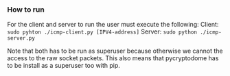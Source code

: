 ### How to run
For the client and server to run the user must execute the following:
Client: `sudo pyhton ./icmp-client.py [IPV4-address]`
Server: `sudo python ./icmp-server.py`

Note that both has to be run as superuser because otherwise we cannot the access to the raw socket packets. This also means that pycryptodome has to be install as a superuser too with pip.